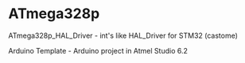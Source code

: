 # ATmega328p

ATmega328p_HAL_Driver - int's like HAL_Driver for STM32 (castome)

Arduino Template - Arduino project in Atmel Studio 6.2

